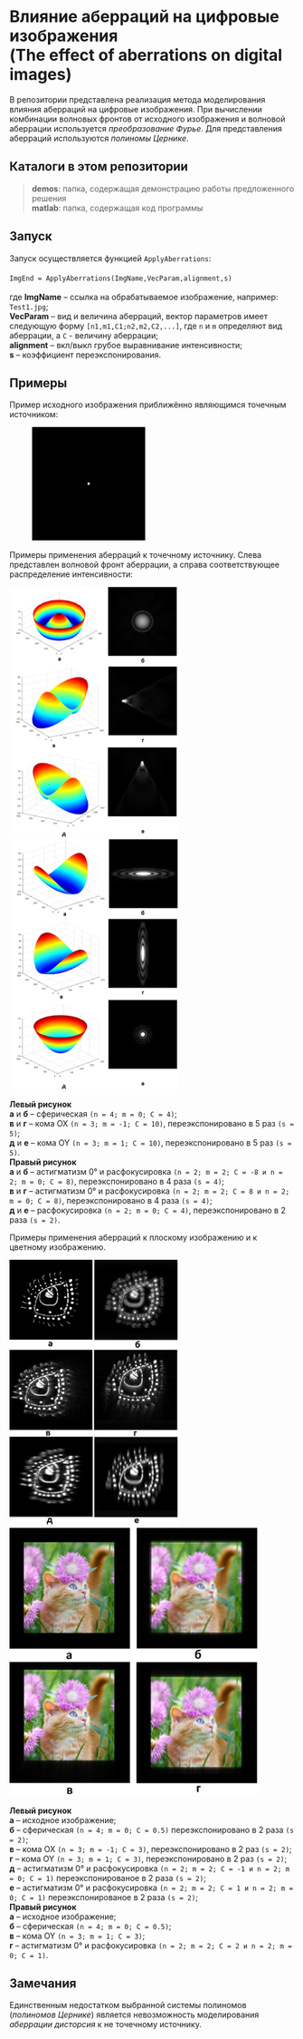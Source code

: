# Влияние аберраций на цифровые изображения <br> (The effect of aberrations on digital images)

В репозитории представлена реализация метода моделирования влияния аберраций на цифровые изображения.
При вычислении комбинации волновых фронтов от исходного изображения и волновой аберрации используется
*преобразование Фурье*. Для представления аберраций используются *полиномы Цернике*.

## Каталоги в этом репозитории

>**demos**: папка, содержащая демонстрацию работы предложенного решения <br>
>**matlab**: папка, содержащая код программы

## Запуск

Запуск осуществляется функцией `ApplyAberrations`: <br>
<br>
`ImgEnd = ApplyAberrations(ImgName,VecParam,alignment,s)`<br>
<br>
где **ImgName** – ссылка на обрабатываемое изображение, например: `Test1.jpg`;<br>
**VecParam** – вид и величина аберраций, вектор параметров имеет следующую форму `[n1,m1,C1;n2,m2,C2,...]`, где `n` и `m` определяют вид аберрации, а `С` - величину аберрации;<br>
**alignment** –  вкл/выкл грубое выравнивание интенсивности;<br>
**s** – коэффициент переэкспонирования.

## Примеры

Пример исходного изображения приближённо являющимся точечным источником:

<figure>
<img src="/demos/Test0.jpg" width="200"/>
</figure>

Примеры применения аберраций к точечному источнику. Слева представлен волновой фронт аберрации, а справа соответствующее распределение интенсивности:

<p float="left">
<img src="/demos/01.png" width="300" />
<img src="/demos/02.png" width="300" /> 
</p>

**Левый рисунок**<br>
**а** и **б** – сферическая `(n = 4; m = 0; С = 4)`;<br>
**в** и **г** – кома OX `(n = 3; m = -1; C = 10)`, переэкспонировано в 5 раз `(s = 5)`;<br>
**д** и **е** – кома OY `(n = 3; m = 1; C = 10)`, переэкспонировано в 5 раз `(s = 5)`. <br>
**Правый рисунок**<br>
**а** и **б** – астигматизм 0° и расфокусировка `(n = 2; m = 2; С = -8 и n = 2; m = 0; C = 8)`, переэкспонировано в 4 раза `(s = 4)`;<br>
**в** и **г** – астигматизм 0° и расфокусировка `(n = 2; m = 2; С = 8 и n = 2; m = 0; C = 8)`, переэкспонировано в 4 раза `(s = 4)`;<br>
**д** и **е** – расфокусировка `(n = 2; m = 0; C = 4)`, переэкспонировано в 2 раза `(s = 2)`.<br>

Примеры применения аберраций к плоскому изображению и к цветному изображению.

<p float="left">
<img src="/demos/03.png" width="300" />
<img src="/demos/04.png" width="440" /> 
</p>

**Левый рисунок**<br>
**а** – исходное изображение;<br>
**б** – сферическая `(n = 4; m = 0; С = 0.5)` переэкспонировано в 2 раза `(s = 2)`;<br>
**в** – кома OX `(n = 3; m = -1; C = 3)`, переэкспонировано в 2 раз `(s = 2)`;<br>
**г** – кома OY `(n = 3; m = 1; C = 3)`, переэкспонировано в 2 раз `(s = 2)`;<br>
**д** – астигматизм 0° и расфокусировка `(n = 2; m = 2; С = -1 и n = 2; m = 0; C = 1)` переэкспонированое в 2 раза `(s = 2)`;<br>
**е** – астигматизм 0° и расфокусировка `(n = 2; m = 2; С = 1 и n = 2; m = 0; C = 1)` переэкспонированое в 2 раза `(s = 2)`;<br>
**Правый рисунок**<br>
**а** – исходное изображение;<br>
**б** – сферическая `(n = 4; m = 0; С = 0.5)`;<br>
**в** – кома OY `(n = 3; m = 1; C = 3)`;<br>
**г** – астигматизм 0° и расфокусировка `(n = 2; m = 2; С = 2 и n = 2; m = 0; C = 1)`.<br>

## Замечания

Единственным недостатком выбранной системы полиномов (*полиномов Цернике*) является невозможность моделирования *аберрации
дисторсия* к не точечному источнику.

